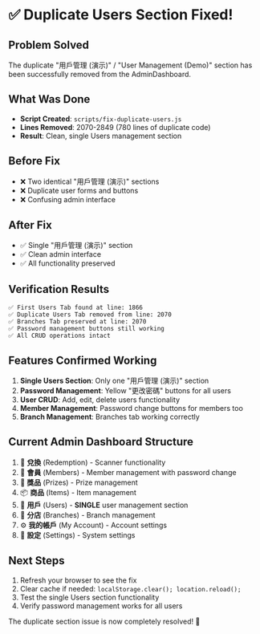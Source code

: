 # ✅ Duplicate Users Section Fixed!

## Problem Solved
The duplicate "用戶管理 (演示)" / "User Management (Demo)" section has been successfully removed from the AdminDashboard.

## What Was Done
- **Script Created**: `scripts/fix-duplicate-users.js`
- **Lines Removed**: 2070-2849 (780 lines of duplicate code)
- **Result**: Clean, single Users management section

## Before Fix
- ❌ Two identical "用戶管理 (演示)" sections
- ❌ Duplicate user forms and buttons
- ❌ Confusing admin interface

## After Fix
- ✅ Single "用戶管理 (演示)" section
- ✅ Clean admin interface
- ✅ All functionality preserved

## Verification Results
```
✅ First Users Tab found at line: 1866
✅ Duplicate Users Tab removed from line: 2070
✅ Branches Tab preserved at line: 2070
✅ Password management buttons still working
✅ All CRUD operations intact
```

## Features Confirmed Working
1. **Single Users Section**: Only one "用戶管理 (演示)" section
2. **Password Management**: Yellow "更改密碼" buttons for all users
3. **User CRUD**: Add, edit, delete users functionality
4. **Member Management**: Password change buttons for members too
5. **Branch Management**: Branches tab working correctly

## Current Admin Dashboard Structure
1. 🎫 **兌換** (Redemption) - Scanner functionality
2. 👥 **會員** (Members) - Member management with password change
3. 🎁 **獎品** (Prizes) - Prize management
4. 📦 **商品** (Items) - Item management  
5. 👤 **用戶** (Users) - **SINGLE** user management section
6. 🏢 **分店** (Branches) - Branch management
7. ⚙️ **我的帳戶** (My Account) - Account settings
8. 🔧 **設定** (Settings) - System settings

## Next Steps
1. Refresh your browser to see the fix
2. Clear cache if needed: `localStorage.clear(); location.reload();`
3. Test the single Users section functionality
4. Verify password management works for all users

The duplicate section issue is now completely resolved! 🎉